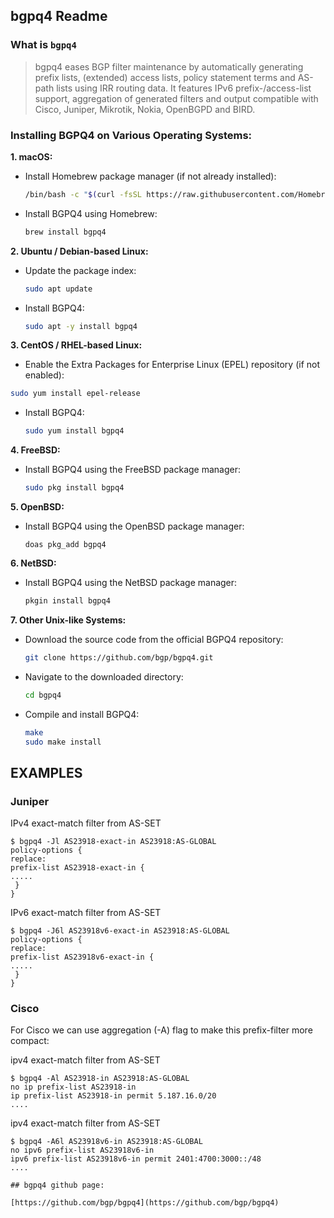 ## bgpq4 Readme

### What is  `bgpq4`

> bgpq4 eases BGP filter maintenance by automatically generating prefix lists, (extended) access lists, policy statement terms and AS-path lists using IRR routing data. It features IPv6 prefix-/access-list support, aggregation of generated filters and output compatible with Cisco, Juniper, Mikrotik, Nokia, OpenBGPD and BIRD.

### Installing BGPQ4 on Various Operating Systems:

**1. macOS:**

-   Install Homebrew package manager (if not already installed):
    ```bash
    /bin/bash -c "$(curl -fsSL https://raw.githubusercontent.com/Homebrew/install/HEAD/install.sh)"
    ```
    
-   Install BGPQ4 using Homebrew:
    
       ```bash
       brew install bgpq4
       ```
**2. Ubuntu / Debian-based Linux:**

-   Update the package index:
    ```bash
    sudo apt update
    ```
-   Install BGPQ4:
    ```bash
    sudo apt -y install bgpq4
    ```
**3. CentOS / RHEL-based Linux:**

-   Enable the Extra Packages for Enterprise Linux (EPEL) repository (if not enabled):
   ```bash
   sudo yum install epel-release
```
-   Install BGPQ4:
    ```bash
    sudo yum install bgpq4
    ```

**4. FreeBSD:**

-   Install BGPQ4 using the FreeBSD package manager:
  
    ```bash
    sudo pkg install bgpq4
    ```

**5. OpenBSD:**

-   Install BGPQ4 using the OpenBSD package manager:
    
    `doas pkg_add bgpq4` 
    

**6. NetBSD:**

-   Install BGPQ4 using the NetBSD package manager:
    
    ```bash
    pkgin install bgpq4 
    ```
**7. Other Unix-like Systems:**

-   Download the source code from the official BGPQ4 repository:
      ```bash
    git clone https://github.com/bgp/bgpq4.git 
    ```
-   Navigate to the downloaded directory:
      ```bash
    cd bgpq4
    ```
-   Compile and install BGPQ4:
      ```bash
    make
    sudo make install
	```

## EXAMPLES

### Juniper  
IPv4 exact-match filter from AS-SET
```
$ bgpq4 -Jl AS23918-exact-in AS23918:AS-GLOBAL
policy-options {
replace:
prefix-list AS23918-exact-in {
.....
 }
}
```
IPv6 exact-match filter from AS-SET
```
$ bgpq4 -J6l AS23918v6-exact-in AS23918:AS-GLOBAL
policy-options {
replace:
prefix-list AS23918v6-exact-in {
.....
 }
}
```
### Cisco
For Cisco we can use aggregation (-A) flag to make this prefix-filter more compact:

ipv4 exact-match filter from AS-SET
```
$ bgpq4 -Al AS23918-in AS23918:AS-GLOBAL
no ip prefix-list AS23918-in
ip prefix-list AS23918-in permit 5.187.16.0/20
....
```

ipv4 exact-match filter from AS-SET

```
$ bgpq4 -A6l AS23918v6-in AS23918:AS-GLOBAL
no ipv6 prefix-list AS23918v6-in
ipv6 prefix-list AS23918v6-in permit 2401:4700:3000::/48
....

## bgpq4 github page:

[https://github.com/bgp/bgpq4](https://github.com/bgp/bgpq4)

